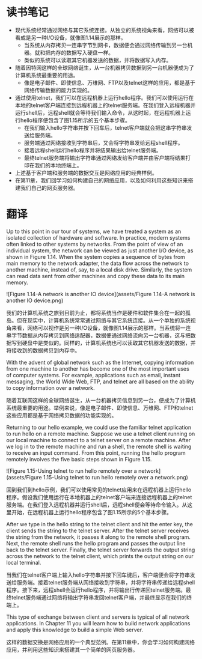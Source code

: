 # 读书笔记

- 现代系统经常通过网络与其它系统连接。从独立的系统视角来看，网络可以被看成是另一种I/O设备，就像图1.14展示的那样。
  - 当系统从内存拷贝一连串字节到网卡，数据便会通过网络传输到另一台机器。就和把内存的数据写入硬盘一样。
  - 类似的系统可以读取其它机器发送的数据，并将数据写入内存。
- 随着因特网这样的全球网络诞生，从一台机器拷贝数据到另一台机器便成为了计算机系统最重要的用途。
  - 像是电子邮件、即使信息、万维网、FTP以及telnet这样的应用，都是基于网络传输数据的能力实现的。
- 通过使用telnet，我们可以在远程机器上运行hello程序。我们可以使用运行在本地的telnet客户端连接到远程机器上的telnet服务端。在我们登入远程机器并运行shell后，远程shell就会等待我们输入命令，从这时起，在远程机器上运行hello程序便包含了图1.15所示的五个基本步骤。
  - 在我们输入hello字符串并按下回车后，telnet客户端就会把这串字符串发送给服务端。
  - 服务端通过网络接收到字符串后，又会将字符串发给远程shell程序。
  - 接着远程shell运行hello程序并将结果输出给telnet服务端。
  - 最终telnet服务端将输出字符串通过网络发给客户端并由客户端将结果打印在我们的本地终端上。
- 上述基于客户端和服务端的数据交互是网络应用的经典样例。
- 在第11章，我们回学习如何构建自己的网络应用，以及如何利用这些知识来搭建我们自己的网页服务器。

# 翻译

Up to this point in our tour of systems, we have treated a system as an isolated collection of hardware and software. In practice, modern systems often linked to other systems by networks. From the point of view of an individual system, the network can be viewed as just another I/O device, as shown in Figure 1.14. When the system copies a sequence of bytes from main memory to the network adapter, the data flow across the network to another machine, instead of, say, to a local disk drive. Similarly, the system can read data sent from other machines and copy these data to its main memory.

![Figure 1.14-A network is another IO device](assets/Figure 1.14-A network is another IO device.png)

我们的计算机系统之旅到目前为止，都将系统当作是硬件和软件集合在一起的孤岛。但在现实中，计算机系统常常通过网络与其它系统连接。从一个单独的系统视角来看，网络可以视作是另一种I/O设备，就像图1.14展示的那样。当系统将一连串字节数据从内存拷贝到网络适配器，数据便通过网络流向另一台机器，这与把数据写到硬盘中是类似的。同样的，计算机系统也可以读取其它机器发送的数据，并将接收到的数据拷贝到内存中。

With the advent of global network such as the Internet, copying information from one machine to another has become one of the most important uses of computer systems. For example, applications such as email, instant messaging, the World Wide Web, FTP, and telnet are all based on the ability to copy information over a network.

随着互联网这样的全球网络诞生，从一台机器拷贝信息到另一台，便成为了计算机系统最重要的用途。举例来说，像是电子邮件、即使信息、万维网、FTP和telnet这些应用都是基于网络拷贝数据的功能实现的。

Returning to our hello example, we could use the familiar telnet application to run hello on a remote machine. Suppose we use a telnet client running on our local machine to connect to a telnet server on a remote machine. After we log in to the remote machine and run a shell, the remote shell is waiting to receive an input command. From this point, running the hello program remotely involves the five basic steps shown in Figure 1.15.

![Figure 1.15-Using telnet to run hello remotely over a network](assets/Figure 1.15-Using telnet to run hello remotely over a network.png)

回到我们到hello示例，我们可以使用常见的telnet应用来在远程机器上运行hello程序。假设我们使用运行在本地机器上的telnet客户端来连接远程机器上的telnet服务端。在我们登入远程机器并运行shell后，远程shell便会等待命令输入。从这里开始，在远程机器上运行hello程序包含了图1.15所示的5个基本步骤。

After we type in the hello string to the telnet client and hit the enter key, the client sends the string to the telnet server. After the telnet server receives the string from the network, it passes it along to the remote shell program. Next, the remote shell runs the hello program and passes the output line back to the telnet server. Finally, the telnet server forwards the output string across the network to the telnet client, which prints the output string on our local terminal.

当我们在telnet客户端上输入hello字符串并按下回车键后，客户端便会将字符串发送给服务端。接着telnet服务端从网络接收到字符串，并将字符串传递给远程shell程序。接下来，远程shell会运行hello程序，并将输出行传递回telnet服务端。最终telnet服务端通过网络将输出字符串发回telnet客户端，并最终显示在我们的终端上。

This type of exchange between client and servers is typical of all network applications. In Chapter 11 you will learn how to build network applications and apply this knowledge to build a simple Web server.

这样的数据交换是网络应用的一个典型范例。在第11章中，你会学习如何构建网络应用，并利用这些知识来搭建其一个简单的网页服务器。

